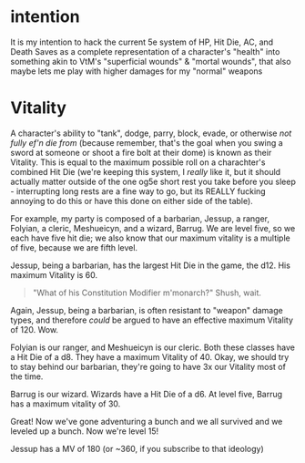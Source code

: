 # intention
It is my intention to hack the current 5e system of HP, Hit Die, AC, and Death Saves as a complete representation of a character's "health" into something akin to VtM's "superficial wounds" & "mortal wounds", that also maybe lets me play with higher damages for my "normal" weapons

# Vitality
A character's ability to "tank", dodge, parry, block, evade, or otherwise *not fully ef'n die from* (because remember, that's the goal when you swing a sword at someone or shoot a fire bolt at their dome) is known as their Vitality. This is equal to the maximum possible roll on a charachter's combined Hit Die (we're keeping this system, I *really* like it, but it should actually matter outside of the one og5e short rest you take before you sleep - interrupting long rests are a fine way to go, but its REALLY fucking annoying to do this or have this done on either side of the table).

For example, my party is composed of a barbarian, Jessup, a ranger, Folyian, a cleric, Meshueicyn, and a wizard, Barrug. We are level five, so we each have five hit die; we also know that our maximum vitality is a multiple of five, because we are fifth level.

Jessup, being a barbarian, has the largest Hit Die in the game, the d12. His maximum Vitality is 60. 

> "What of his Constitution Modifier m'monarch?" 
> Shush, wait. 

Again, Jessup, being a barbarian, is often resistant to "weapon" damage types, and therefore *could* be argued to have an effective maximum Vitality of 120. Wow.

Folyian is our ranger, and Meshueicyn is our cleric. Both these classes have a Hit Die of a d8. They have a maximum Vitality of 40. Okay, we should try to stay behind our barbarian, they're going to have 3x our Vitality most of the time.

Barrug is our wizard. Wizards have a Hit Die of a d6. At level five, Barrug has a maximum vitality of 30. 

Great! Now we've gone adventuring a bunch and we all survived and we leveled up a bunch. Now we're level 15!

Jessup has a MV of 180 (or ~360, if you subscribe to that ideology)